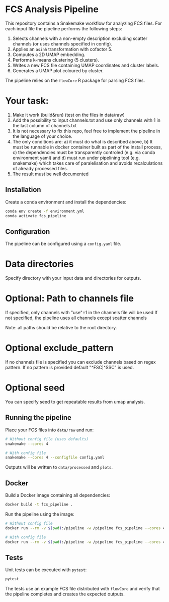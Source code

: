 # FCS Analysis Pipeline

This repository contains a Snakemake workflow for analyzing FCS files. For each
input file the pipeline performs the following steps:

1. Selects channels with a non-empty description excluding scatter channels (or uses channels specified in config).
2. Applies an `asinh` transformation with cofactor 5.
3. Computes a 2D UMAP embedding.
4. Performs k-means clustering (5 clusters).
5. Writes a new FCS file containing UMAP coordinates and cluster labels.
6. Generates a UMAP plot coloured by cluster.

The pipeline relies on the `flowCore` R package for parsing FCS files.

# Your task:
1) Make it work (build&run) (test on the files in data/raw)
2) Add the possibility to input channels.txt and use only channels with 1 in the last column of channels.txt
3) It is not necessary to fix this repo, feel free to implement the pipeline in 
the language of your choice.
4) The only conditions are: a) it must do what is described above, b) It must be runnable in docker container built
as part of the install process, c) the dependencies must be transparently controled (e.g. via conda environment 
yaml) and d) must run under pipelining tool (e.g. snakemake) which takes care of paralelisation and avoids 
recalculations of already processed files.
5) The result must be well documented


## Installation

Create a conda environment and install the dependencies:

```bash
conda env create -f environment.yml
conda activate fcs_pipeline
```

## Configuration

The pipeline can be configured using a `config.yaml` file. 

# Data directories
Specify directory with your input data and directories for outputs.

# Optional: Path to channels file

If specified, only channels with "use"=1 in the channels file will be used
If not specified, the pipeline uses all channels except scatter channels

Note: all paths should be relative to the root directory.

# Optional exclude_pattern

If no channels file is specified you can exclude channels based on regex pattern.
If no pattern is provided default "^FSC|^SSC" is used.

# Optional seed

You can specify seed to get repeatable results from umap analysis.

## Running the pipeline

Place your FCS files into `data/raw` and run:

```bash
# Without config file (uses defaults)
snakemake --cores 4

# With config file
snakemake --cores 4 --configfile config.yaml
```

Outputs will be written to `data/processed` and `plots`.

## Docker

Build a Docker image containing all dependencies:

```bash
docker build -t fcs_pipeline .
```

Run the pipeline using the image:

```bash
# Without config file
docker run --rm -v $(pwd):/pipeline -w /pipeline fcs_pipeline --cores 4

# With config file
docker run --rm -v $(pwd):/pipeline -w /pipeline fcs_pipeline --cores 4 --configfile config.yaml
```

## Tests

Unit tests can be executed with `pytest`:

```bash
pytest
```

The tests use an example FCS file distributed with `flowCore` and verify that
the pipeline completes and creates the expected outputs.
